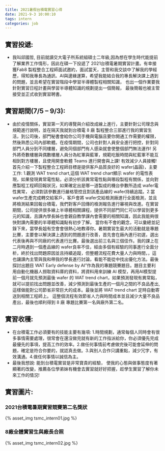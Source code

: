```yaml
---
title: 2021暑假台積電實習心得
date: 2021-9-3 10:00:10
tags: intern
categories: job
---
```


## 實習投遞:
* 我叫邱國哲, 目前就讀交大電子所系統組碩士二年級,因為想在學生時代能提前了解業界工作情形，因此在碩一下投遞了 2021台積電暑期實習計畫。有幸接獲Fab8 製程整合工程師面試邀約，面試當天，主管和我交談中了解我的學經歷，得知我專長為通訊、AI與邊緣運算，希望我能結合我的專長解決課上遇到的問題，並且希望在實習階段中學習半導體製程相關知識， 也出一個作業要我針對實習日程計畫與學習半導體知識的規劃提出一個簡報， 最後簡報也被主管接受並正式收到實習聘書。  

## 實習期間(7/5 – 9/3):
* 由於疫情關係，實習第一天的導覽與介紹改成線上進行，主要針對公司理念與規範進行說明，並在隔天我就到台積電 8 廠 製程整合三部進行我的實習生活，到公司後，部門秘書會給你公司手機與電腦且要你開通工作需要的權限，然後熟悉公司內部軟體。在疫情期間，公司也針對人員安全進行把控，針對同部門人員分到不同樓層，避免同個部門有人感染就會使整個部門無法運作! 另外將奇數樓層與偶數樓層人員分為紅軍與藍軍，規範吃飯時間與紅藍軍不能互相到對方樓層，且使用開會軟體 Teams 進行開會與上課! 有效減少人員接觸!首先介紹一下製程整合工程師目標是提供客戶品質良好的 wafer(晶圓)，主要工作: 1.觀測 WAT trend chart,這個 WAT trend chart顯示 wafer 的電性表現，如果發現異常電性點，必須分析該異常電性點與哪段製程有關係，並向對應製程工程師回報狀況，如果確定出是哪一道製成的機台參數所造成 wafer電性異常， 必須對該參數進行嚴格管控且對該產品線的 wafer持續追蹤。2.當 wafer生產完成轉交給客戶，客戶會將 wafer交給檢測廠進行全面檢測，並且將檢測結果回報台積電，我們對客戶回傳的檢測報告進行審視與改進。在實習期間，公司提供很多線上半導體相關課程，提供不同部門同仁可以學習到更多元的知識，且課內學長姊也會親自教學課內會需要的相關知識，因此我能夠很快對課內需要的半導體知識點有初步了解， 當你有不會的觀念，可以彙總並記錄下來，當學長姐有空會會很熱心地教導你。暑期實習生最大的活動就是專題比賽，主要會以解決課上遇到的問題進行改善，首先會在廠內進行初選，選出代表後再與不同廠的代表進行比賽。最後選出前三名與三個佳作。我的課上在二月時遇到一個產品線的 wafer良率不佳，經由多個有經驗的同事進行全面分析，終於找出問題原因並且持續追蹤，但整體流程花費大量人力與時間，，這也讓課內主管與我和帶我的學長進行討論，看能不能從中找出優化方法。最後探討出題目 WAT Early defense by AI”作為我的專題競賽題目。題目主要利用自動化機器人撈取資料庫的資料，將資料用來訓練 AI 模型，再用AI模型提前一個月就先預測最後 wafer 的 WAT trend chart，如果預測發現有異常點，就可以提前找出問題並改善，減少預測到最後生產的一個月之間的不良品產出, 這樣做能對公司節省非常巨大的成本。最後並將 WAT trend chart 定時自動寄送到相關工程師上。 這整個流程有效節省人力與時間成本並且減少大量不良品產出，最後也順利得到 8 廠 專題比賽第一名與廠外第二名。

## 實習收穫:
* 在台積電工作必須要有的技能主要有幾項: 1.時間規劃，通常每個人同時會有很多事情需要處理，很常會在還沒做完就有新的工作指派給你，你必須優先完成最優先的事項，提高工作的效率。2.做任何事情前考慮做完後可能會延伸的問題，確定是符合你要的，就認真去做。3.與別人合作只講重點，減少冗字，有效溝通。4.做任何事情以誠信為主。
* 最後我想說: 能到台積電實習是非常寶貴的經驗， 使我的心態與做事態度有著顯著的改變，推薦各位學弟妹有機會去實習就好好把握，趁學生實習了解你未來工作的情況!

## 實習圖片:

### 2021台積電暑期實習競賽第二名獎狀 
{% asset_img tsmc_intern01.jpg %}
### 8廠全體實習生與廠長合照
{% asset_img tsmc_intern02.jpg %}